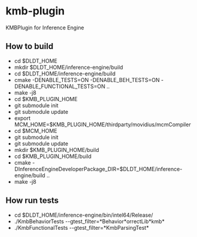 # kmb-plugin

KMBPlugin for Inference Engine


## How to build
* cd $DLDT_HOME
* mkdir $DLDT_HOME/inference-engine/build
* cd $DLDT_HOME/inference-engine/build
* cmake -DENABLE_TESTS=ON -DENABLE_BEH_TESTS=ON -DENABLE_FUNCTIONAL_TESTS=ON ..
* make -j8
* cd $KMB_PLUGIN_HOME
* git submodule init
* git submodule update
* export MCM_HOME=$KMB_PLUGIN_HOME/thirdparty/movidius/mcmCompiler
* cd $MCM_HOME
* git submodule init
* git submodule update
* mkdir $KMB_PLUGIN_HOME/build
* cd $KMB_PLUGIN_HOME/build
* cmake -DInferenceEngineDeveloperPackage_DIR=$DLDT_HOME/inference-engine/build ..
* make -j8

## How run tests
* cd $DLDT_HOME/inference-engine/bin/intel64/Release/
* ./KmbBehaviorTests --gtest_filter=\*Behavior\*orrectLib\*kmb\*
* ./KmbFunctionalTests --gtest_filter=\*KmbParsingTest\*
